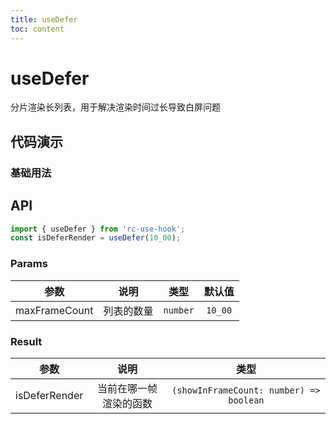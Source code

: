 ```yaml
---
title: useDefer
toc: content
---
```


# useDefer

分片渲染长列表，用于解决渲染时间过长导致白屏问题

## 代码演示

### 基础用法

<code src="./demos/Demo1.tsx" ></code>

## API

```ts
import { useDefer } from 'rc-use-hook';
const isDeferRender = useDefer(10_00);
```

### Params

|     参数      |    说明    |   类型   | 默认值  |
| :-----------: | :--------: | :------: | :-----: |
| maxFrameCount | 列表的数量 | `number` | `10_00` |

### Result

|     参数      |          说明          |                  类型                   |
| :-----------: | :--------------------: | :-------------------------------------: |
| isDeferRender | 当前在哪一帧渲染的函数 | `(showInFrameCount: number) => boolean` |

